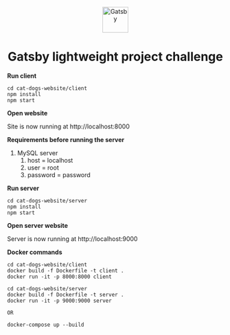 <p align="center">
  <a href="https://www.gatsbyjs.com/?utm_source=starter&utm_medium=readme&utm_campaign=minimal-starter-ts">
    <img alt="Gatsby" src="https://www.gatsbyjs.com/Gatsby-Monogram.svg" width="60" />
  </a>
</p>
<h1 align="center">
  Gatsby lightweight project challenge
</h1>

**Run client**

    cd cat-dogs-website/client
    npm install
    npm start

**Open website**

Site is now running at http://localhost:8000

**Requirements before running the server**

1. MySQL server
    1. host = localhost
    2. user = root
    3. password = password

**Run server**

    cd cat-dogs-website/server
    npm install
    npm start

**Open server website**

Server is now running at http://localhost:9000

**Docker commands**

    cd cat-dogs-website/client
    docker build -f Dockerfile -t client .
    docker run -it -p 8000:8000 client 

    cd cat-dogs-website/server
    docker build -f Dockerfile -t server .
    docker run -it -p 9000:9000 server

    OR

    docker-compose up --build
